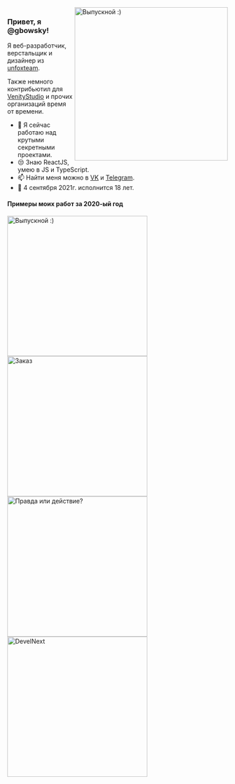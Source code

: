 <img align="right" src="https://sun9-6.userapi.com/c850732/v850732067/157331/CxqyBoLt-K8.jpg" alt="Выпускной :)" width=350px height=350px/>

### Привет, я @gbowsky!

Я веб-разработчик, верстальщик и дизайнер из [unfoxteam](https://unfox.team). 
 
Также немного контрибьютил для [VenityStudio](https://github.com/VenityStudio) и прочих организаций время от времени.

- 📱  Я сейчас работаю над крутыми секретными проектами.
- 😒  Знаю ReactJS, умею в JS и TypeScript.
- 📫  Найти меня можно в [VK](https://vk.com/gbowsky) и [Telegram](https://t.me/gbowsky).
- 🎂  4 сентября 2021г. исполнится 18 лет.

#### Примеры моих работ за 2020-ый год

<img align="left" src="https://sun1-98.userapi.com/D3AU6tyXuzA_m0OtAcW4F5jqwZr86e_VLujyaA/8hib6LtyKz8.jpg" alt="Выпускной :)" width=320px height=auto/>
<img align="center" src="https://sun9-26.userapi.com/c857120/v857120478/1e62fa/KJRDiEnTr9w.jpg" alt="Заказ" width=320px height=auto/>
<img align="left" src="https://sun9-27.userapi.com/c857120/v857120867/1e9ea4/WWm7MC_A1Gs.jpg" alt="Правда или действие?" width=320px height=auto/>
<img align="left" src="https://sun9-33.userapi.com/c857120/v857120867/1e9eb6/FYB8oBAShP4.jpg" alt="DevelNext" width=320px height=auto/>
